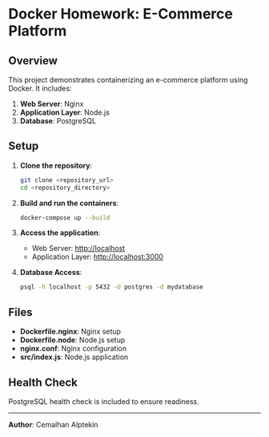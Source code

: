 # Docker Homework: E-Commerce Platform

## Overview

This project demonstrates containerizing an e-commerce platform using Docker. It includes:

1. **Web Server**: Nginx
2. **Application Layer**: Node.js
3. **Database**: PostgreSQL

## Setup

1. **Clone the repository**:

   ```sh
   git clone <repository_url>
   cd <repository_directory>
   ```

2. **Build and run the containers**:

   ```sh
   docker-compose up --build
   ```

3. **Access the application**:

   - Web Server: [http://localhost](http://localhost)
   - Application Layer: [http://localhost:3000](http://localhost:3000)

4. **Database Access**:

   ```sh
   psql -h localhost -p 5432 -U postgres -d mydatabase
   ```

## Files

- **Dockerfile.nginx**: Nginx setup
- **Dockerfile.node**: Node.js setup
- **nginx.conf**: Nginx configuration
- **src/index.js**: Node.js application

## Health Check

PostgreSQL health check is included to ensure readiness.

---

**Author**: Cemalhan Alptekin
